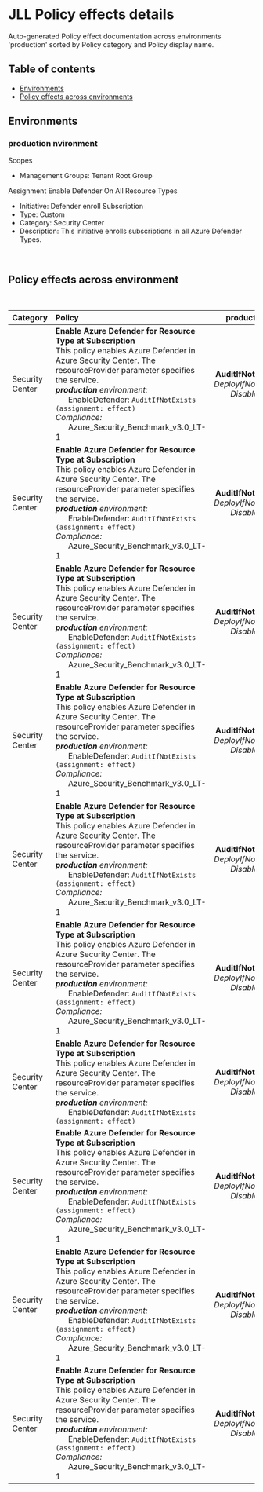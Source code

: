 # JLL Policy effects details

Auto-generated Policy effect documentation across environments 'production' sorted by Policy category and Policy display name.

## Table of contents

- [Environments](#environments)
- [Policy effects across environments](#policy-effects-across-environment)

## <a id="environments"></a>Environments


### **production nvironment**

Scopes

- Management Groups: Tenant Root Group

Assignment Enable Defender On All Resource Types

- Initiative: Defender enroll Subscription
- Type: Custom
- Category: Security Center
- Description: This initiative enrolls subscriptions in all Azure Defender Types.

<br/>

## <a id='policy-effects-across-environment'></a>Policy effects across environment

<br/>

| Category | Policy | production |
| :------- | :----- | :-----: |
| Security Center | **Enable Azure Defender for Resource Type at Subscription**<br/>This policy enables Azure Defender in Azure Security Center. The resourceProvider parameter specifies the service. <br/>***production*** *environment:*<br/>&nbsp;&nbsp;&nbsp;&nbsp;&nbsp;&nbsp;EnableDefender: `AuditIfNotExists (assignment: effect)`<br/>*Compliance:*<br/>&nbsp;&nbsp;&nbsp;&nbsp;&nbsp;&nbsp;Azure_Security_Benchmark_v3.0_LT-1 |  **AuditIfNotExists**<br/>*DeployIfNotExists*<br/>*Disabled* |
| Security Center | **Enable Azure Defender for Resource Type at Subscription**<br/>This policy enables Azure Defender in Azure Security Center. The resourceProvider parameter specifies the service. <br/>***production*** *environment:*<br/>&nbsp;&nbsp;&nbsp;&nbsp;&nbsp;&nbsp;EnableDefender: `AuditIfNotExists (assignment: effect)`<br/>*Compliance:*<br/>&nbsp;&nbsp;&nbsp;&nbsp;&nbsp;&nbsp;Azure_Security_Benchmark_v3.0_LT-1 |  **AuditIfNotExists**<br/>*DeployIfNotExists*<br/>*Disabled* |
| Security Center | **Enable Azure Defender for Resource Type at Subscription**<br/>This policy enables Azure Defender in Azure Security Center. The resourceProvider parameter specifies the service. <br/>***production*** *environment:*<br/>&nbsp;&nbsp;&nbsp;&nbsp;&nbsp;&nbsp;EnableDefender: `AuditIfNotExists (assignment: effect)`<br/>*Compliance:*<br/>&nbsp;&nbsp;&nbsp;&nbsp;&nbsp;&nbsp;Azure_Security_Benchmark_v3.0_LT-1 |  **AuditIfNotExists**<br/>*DeployIfNotExists*<br/>*Disabled* |
| Security Center | **Enable Azure Defender for Resource Type at Subscription**<br/>This policy enables Azure Defender in Azure Security Center. The resourceProvider parameter specifies the service. <br/>***production*** *environment:*<br/>&nbsp;&nbsp;&nbsp;&nbsp;&nbsp;&nbsp;EnableDefender: `AuditIfNotExists (assignment: effect)`<br/>*Compliance:*<br/>&nbsp;&nbsp;&nbsp;&nbsp;&nbsp;&nbsp;Azure_Security_Benchmark_v3.0_LT-1 |  **AuditIfNotExists**<br/>*DeployIfNotExists*<br/>*Disabled* |
| Security Center | **Enable Azure Defender for Resource Type at Subscription**<br/>This policy enables Azure Defender in Azure Security Center. The resourceProvider parameter specifies the service. <br/>***production*** *environment:*<br/>&nbsp;&nbsp;&nbsp;&nbsp;&nbsp;&nbsp;EnableDefender: `AuditIfNotExists (assignment: effect)`<br/>*Compliance:*<br/>&nbsp;&nbsp;&nbsp;&nbsp;&nbsp;&nbsp;Azure_Security_Benchmark_v3.0_LT-1 |  **AuditIfNotExists**<br/>*DeployIfNotExists*<br/>*Disabled* |
| Security Center | **Enable Azure Defender for Resource Type at Subscription**<br/>This policy enables Azure Defender in Azure Security Center. The resourceProvider parameter specifies the service. <br/>***production*** *environment:*<br/>&nbsp;&nbsp;&nbsp;&nbsp;&nbsp;&nbsp;EnableDefender: `AuditIfNotExists (assignment: effect)`<br/>*Compliance:*<br/>&nbsp;&nbsp;&nbsp;&nbsp;&nbsp;&nbsp;Azure_Security_Benchmark_v3.0_LT-1 |  **AuditIfNotExists**<br/>*DeployIfNotExists*<br/>*Disabled* |
| Security Center | **Enable Azure Defender for Resource Type at Subscription**<br/>This policy enables Azure Defender in Azure Security Center. The resourceProvider parameter specifies the service. <br/>***production*** *environment:*<br/>&nbsp;&nbsp;&nbsp;&nbsp;&nbsp;&nbsp;EnableDefender: `AuditIfNotExists (assignment: effect)` |  **AuditIfNotExists**<br/>*DeployIfNotExists*<br/>*Disabled* |
| Security Center | **Enable Azure Defender for Resource Type at Subscription**<br/>This policy enables Azure Defender in Azure Security Center. The resourceProvider parameter specifies the service. <br/>***production*** *environment:*<br/>&nbsp;&nbsp;&nbsp;&nbsp;&nbsp;&nbsp;EnableDefender: `AuditIfNotExists (assignment: effect)`<br/>*Compliance:*<br/>&nbsp;&nbsp;&nbsp;&nbsp;&nbsp;&nbsp;Azure_Security_Benchmark_v3.0_LT-1 |  **AuditIfNotExists**<br/>*DeployIfNotExists*<br/>*Disabled* |
| Security Center | **Enable Azure Defender for Resource Type at Subscription**<br/>This policy enables Azure Defender in Azure Security Center. The resourceProvider parameter specifies the service. <br/>***production*** *environment:*<br/>&nbsp;&nbsp;&nbsp;&nbsp;&nbsp;&nbsp;EnableDefender: `AuditIfNotExists (assignment: effect)`<br/>*Compliance:*<br/>&nbsp;&nbsp;&nbsp;&nbsp;&nbsp;&nbsp;Azure_Security_Benchmark_v3.0_LT-1 |  **AuditIfNotExists**<br/>*DeployIfNotExists*<br/>*Disabled* |
| Security Center | **Enable Azure Defender for Resource Type at Subscription**<br/>This policy enables Azure Defender in Azure Security Center. The resourceProvider parameter specifies the service. <br/>***production*** *environment:*<br/>&nbsp;&nbsp;&nbsp;&nbsp;&nbsp;&nbsp;EnableDefender: `AuditIfNotExists (assignment: effect)`<br/>*Compliance:*<br/>&nbsp;&nbsp;&nbsp;&nbsp;&nbsp;&nbsp;Azure_Security_Benchmark_v3.0_LT-1 |  **AuditIfNotExists**<br/>*DeployIfNotExists*<br/>*Disabled* |
